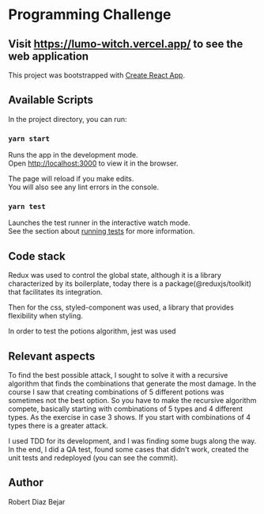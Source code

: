 # Programming Challenge

## Visit https://lumo-witch.vercel.app/ to see the web application

This project was bootstrapped with [Create React App](https://github.com/facebook/create-react-app).

## Available Scripts

In the project directory, you can run:

### `yarn start`

Runs the app in the development mode.\
Open [http://localhost:3000](http://localhost:3000) to view it in the browser.

The page will reload if you make edits.\
You will also see any lint errors in the console.

### `yarn test`

Launches the test runner in the interactive watch mode.\
See the section about [running tests](https://facebook.github.io/create-react-app/docs/running-tests) for more information.

## Code stack
Redux was used to control the global state, although it is a library characterized by its boilerplate, today there is a package(@reduxjs/toolkit) that facilitates its integration.

Then for the css, styled-component was used, a library that provides flexibility when styling.

In order to test the potions algorithm, jest was used

## Relevant aspects
To find the best possible attack, I sought to solve it with a recursive algorithm that finds the combinations that generate the most damage. In the course I saw that creating combinations of 5 different potions was sometimes not the best option. So you have to make the recursive algorithm compete, basically starting with combinations of 5 types and 4 different types. As the exercise in case 3 shows. If you start with combinations of 4 types there is a greater attack.


I used TDD for its development, and I was finding some bugs along the way. In the end, I did a QA test, found some cases that didn't work, created the unit tests and redeployed (you can see the commit).

## Author
Robert Diaz Bejar
